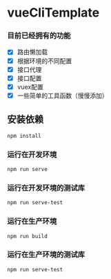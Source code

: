 # vueCliTemplate
### 目前已经拥有的功能
- [x] 路由懒加载
- [x] 根据环境的不同配置
- [x] 接口代理
- [x] 接口配置
- [x] vuex配置
- [x] 一些简单的工具函数（慢慢添加）

## 安装依赖
```
npm install
```

### 运行在开发环境
```
npm run serve
```

### 运行在开发环境的测试库
```
npm run serve-test
```

### 运行在生产环境
```
npm run build
```

### 运行在生产环境的测试库
```
npm run serve-test
```
